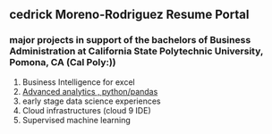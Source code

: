 ## cedrick Moreno-Rodriguez Resume Portal
### major projects in support of the bachelors of Business Administration at California State Polytechnic University, Pomona, CA (Cal Poly:))
1. Business Intelligence for excel
2. [Advanced analytics , python/pandas](https://github.com/hoboman0493/Cedrickm/blob/main/Project_5_6%2C_CIS3100.ipynb)
4. early stage data science experiences 
5. Cloud infrastructures (cloud 9 IDE)
6. Supervised machine learning
